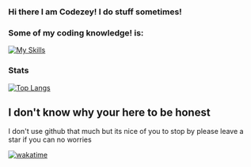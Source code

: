 ### Hi there I am Codezey! I do stuff sometimes! 


### Some of my coding knowledge! is: 


[![My Skills](https://skillicons.dev/icons?i=js,html,css,lua,java)](https://c0dezey.github.io/Discord/)


### Stats

[![Top Langs](https://github-readme-stats.vercel.app/api/top-langs/?username=anuraghazra&layout=donut)](https://github.com/anuraghazra/github-readme-stats)


## I don't know why your here to be honest 
I don't use github that much but its nice of you to stop by
please leave a star if you can no worries 



[![wakatime](https://wakatime.com/badge/user/8234c2d2-7052-49b7-9a38-78d8e2502efa/project/ad248bf6-f571-448c-90d7-03aaed165cde.svg)](https://wakatime.com/badge/user/8234c2d2-7052-49b7-9a38-78d8e2502efa/project/ad248bf6-f571-448c-90d7-03aaed165cde)
